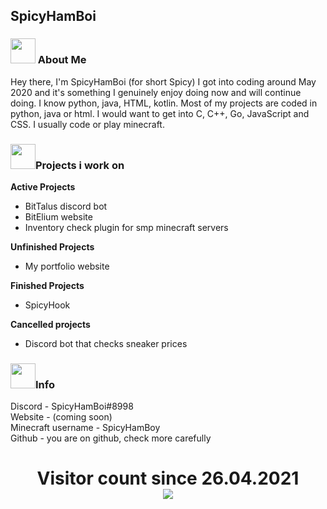 ## SpicyHamBoi

<p align="center">
  <h3> <img src="https://emoji.gg/assets/emoji/bongocat.gif" width="40"/> About Me </h3>
</p>

Hey there, I'm SpicyHamBoi (for short Spicy) I got into coding around May 2020 and it's something I genuinely enjoy doing now and will continue doing. I know python, java, HTML, kotlin. Most of my projects are coded in python, java or html. I would want to get into C, C++, Go, JavaScript and CSS. I usually code or play minecraft. 

<p align="center">
  <h3> <img src="https://emoji.gg/assets/emoji/bongocat.gif" width="40"/>Projects i work on</h3>
</p>

**Active Projects** <br>
- BitTalus discord bot
- BitElium website
- Inventory check plugin for smp minecraft servers


**Unfinished Projects** <br>
- My portfolio website

**Finished Projects** <br>
- SpicyHook


**Cancelled projects** <br>
- Discord bot that checks sneaker prices

<p align="center">
  <h3> <img src="https://emoji.gg/assets/emoji/bongocat.gif" width="40"/>Info</h3>
</p>

Discord - SpicyHamBoi#8998 <br />
Website - (coming soon)<br />
Minecraft username - SpicyHamBoy <br />
Github - you are on github, check more carefully<br />


<p> 
  <h1 align="center">Visitor count since 26.04.2021<br>
  <img src="https://profile-counter.glitch.me/SpicyHamboi/count.svg" />
    </h1>
</p>

